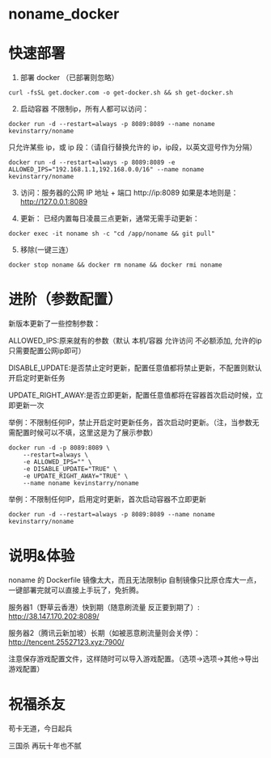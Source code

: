# noname_docker
# 快速部署
1. 部署 docker （已部署则忽略）
```
curl -fsSL get.docker.com -o get-docker.sh && sh get-docker.sh
```
2. 启动容器
不限制ip，所有人都可以访问：
```
docker run -d --restart=always -p 8089:8089 --name noname kevinstarry/noname
```
只允许某些 ip，或 ip 段：（请自行替换允许的 ip，ip段，以英文逗号作为分隔）
```
docker run -d --restart=always -p 8089:8089 -e ALLOWED_IPS="192.168.1.1,192.168.0.0/16" --name noname kevinstarry/noname
```
3. 访问：服务器的公网 IP 地址 + 端口 http://ip:8089 如果是本地则是：http://127.0.0.1:8089

4. 更新：
已经内置每日凌晨三点更新，通常无需手动更新：
```
docker exec -it noname sh -c "cd /app/noname && git pull"
```
5. 移除(一键三连）
```
docker stop noname && docker rm noname && docker rmi noname 
```

# 进阶（参数配置）
新版本更新了一些控制参数：

ALLOWED_IPS:原来就有的参数（默认 本机/容器 允许访问 不必额添加, 允许的ip只需要配置公网ip即可）

DISABLE_UPDATE:是否禁止定时更新，配置任意值都将禁止更新，不配置则默认开启定时更新任务

UPDATE_RIGHT_AWAY:是否立即更新，配置任意值都将在容器首次启动时候，立即更新一次

举例：不限制任何IP，禁止开启定时更新任务，首次启动时更新。（注，当参数无需配置时候可以不填，这里这是为了展示参数）
```
docker run -d -p 8089:8089 \
    --restart=always \
    -e ALLOWED_IPS="" \
    -e DISABLE_UPDATE="TRUE" \
    -e UPDATE_RIGHT_AWAY="TRUE" \
    --name noname kevinstarry/noname
```

举例：不限制任何IP，启用定时更新，首次启动容器不立即更新
```
docker run -d --restart=always -p 8089:8089 --name noname kevinstarry/noname
```
# 说明&体验
noname 的 Dockerfile 镜像太大，而且无法限制ip 自制镜像只比原仓库大一点，一键部署完就可以直接上手玩了，免折腾。

服务器1（野草云香港）快到期（随意刷流量 反正要到期了）: http://38.147.170.202:8089/

服务器2（腾讯云新加坡）长期（如被恶意刷流量则会关停）：http://tencent.25527123.xyz:7900/

注意保存游戏配置文件，这样随时可以导入游戏配置。（选项->选项->其他->导出游戏配置）
# 祝福杀友
苟卡无道，今日起兵

三国杀 再玩十年也不腻
